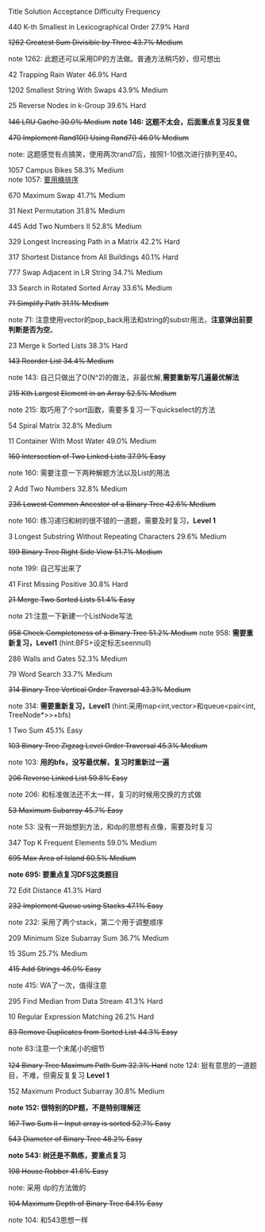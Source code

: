 Title	Solution	Acceptance	Difficulty	Frequency  

440	K-th Smallest in Lexicographical Order    		27.9%	Hard

	
~~1262 Greatest Sum Divisible by Three    		43.7%	Medium~~

note 1262: 此题还可以采用DP的方法做。普通方法稍巧妙，但可想出


42	Trapping Rain Water    		46.9%	Hard	


1202	Smallest String With Swaps    		43.9%	Medium	


	
25 Reverse Nodes in k-Group    		39.6%	Hard	

~~146	LRU Cache    		30.0%	Medium~~
**note 146: 这题不太会，后面重点复习反复做**


~~470	Implement Rand10() Using Rand7()    		46.0%	Medium~~

note: 这题感觉有点搞笑，使用两次rand7后，按照1-10依次进行排列至40。	

	
1057 Campus Bikes    		58.3%	Medium	
note 1057: [要用桶排序](https://www.youtube.com/watch?v=R5OzU68vTKs)


670	 Maximum Swap    		41.7%	Medium	

	
31 Next Permutation    		31.8%	Medium	



445	 Add Two Numbers II    		52.8%	Medium	



329	 Longest Increasing Path in a Matrix    		42.2%	Hard	



317	 Shortest Distance from All Buildings    		40.1%	Hard	



777	Swap Adjacent in LR String    		34.7%	Medium	


	
33  Search in Rotated Sorted Array    		33.6%	Medium	


	
~~71 Simplify Path     		31.1%	Medium~~

note 71: 注意使用vector的pop_back用法和string的substr用法，**注意弹出前要判断是否为空**。	



23	Merge k Sorted Lists    		38.3%	Hard	

~~143	Reorder List    		34.4%	Medium~~

note 143: 自己只做出了O(N^2)的做法，非最优解,**需要重新写几遍最优解法**


~~215	Kth Largest Element in an Array    		52.5%	Medium~~

note 215: 取巧用了个sort函数，需要多复习一下quickselect的方法

	
54  Spiral Matrix    		32.8%	Medium	


11	 Container With Most Water    		49.0%	Medium	


 ~~160	Intersection of Two Linked Lists    37.9%	Easy~~

 note 160: 需要注意一下两种解题方法以及List的用法


2	Add Two Numbers    		32.8%	Medium	


~~236	Lowest Common Ancestor of a Binary Tree     		42.6%	Medium~~

note 160: 练习递归和树的很不错的一道题，需要及时复习，**Level 1**	


3	Longest Substring Without Repeating Characters    		29.6%	Medium



~~199	Binary Tree Right Side View    		51.7%	Medium~~

note 199: 自己写出来了


	
41 First Missing Positive    		30.8%	Hard	

	
~~21   Merge Two Sorted Lists    		51.4%	Easy~~	

note 21:注意一下新建一个ListNode写法


~~958	Check Completeness of a Binary Tree    		51.2%	Medium~~
note 958: **需要重新复习，Level1** (hint:BFS+设定标志seennull)


286	Walls and Gates    		52.3%	Medium	


79	Word Search    		33.7%	Medium	

~~314	Binary Tree Vertical Order Traversal    		43.3%	Medium~~

note 314: **需要重新复习，Level1** (hint:采用map<int,vector<int>>和queue<pair<int, TreeNode*>>+bfs)	

1	Two Sum    		45.1%	Easy	



~~103	Binary Tree Zigzag Level Order Traversal    		45.3%	Medium~~

note 103: **用的bfs，没写最优解，复习时重新过一遍**
	
~~206  Reverse Linked List    		59.8%	Easy~~

note 206: 和标准做法还不太一样，复习的时候用交换的方式做

	
~~53     Maximum Subarray    		45.7%	Easy~~

note 53: 没有一开始想到方法，和dp的思想有点像，需要及时复习	


347	Top K Frequent Elements    		59.0%	Medium	

~~695	Max Area of Island    		60.5%	Medium~~

**note 695: 要重点复习DFS这类题目**	


72	Edit Distance    		41.3%	Hard	

~~232	 Implement Queue using Stacks    		47.1%	Easy~~

note 232: 采用了两个stack，第二个用于调整顺序


209	Minimum Size Subarray Sum    		36.7%	Medium	


15	3Sum    		25.7%	Medium	
	
~~415	Add Strings    		46.0%	Easy~~

note 415: WA了一次，值得注意


295	Find Median from Data Stream    		41.3%	Hard	


10	Regular Expression Matching    		26.2%	Hard	
	
~~83 Remove Duplicates from Sorted List    		44.3%	Easy~~

note 83:注意一个末尾小的细节


~~124	Binary Tree Maximum Path Sum    		32.3%	Hard~~
note 124: 挺有意思的一道题目，不难，但需反复复习 **Level 1**	

152	Maximum Product Subarray    		30.8%	Medium	

**note 152: 很特别的DP题，不是特别理解还**

	
~~167 Two Sum II - Input array is sorted    		52.7%	Easy~~


~~543	 Diameter of Binary Tree     		48.2%	Easy~~	

**note 543: 树还是不熟练，要重点复习**	

~~198	 House Robber    		41.6%	Easy~~

note: 采用 dp的方法做的	

~~104	 Maximum Depth of Binary Tree    		64.1%	Easy~~	

note 104: 和543思想一样
